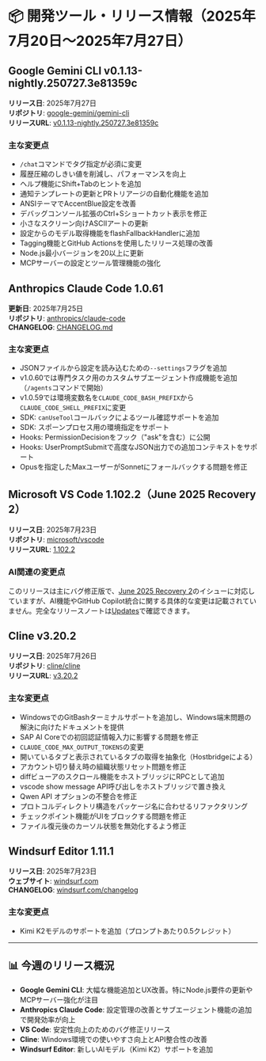 # 📦 開発ツール・リリース情報（2025年7月20日～2025年7月27日）

## Google Gemini CLI v0.1.13-nightly.250727.3e81359c
**リリース日**: 2025年7月27日  
**リポジトリ**: [google-gemini/gemini-cli](https://github.com/google-gemini/gemini-cli)  
**リリースURL**: [v0.1.13-nightly.250727.3e81359c](https://github.com/google-gemini/gemini-cli/releases/tag/v0.1.13-nightly.250727.3e81359c)

### 主な変更点
- `/chat`コマンドでタグ指定が必須に変更
- 履歴圧縮のしきい値を削減し、パフォーマンスを向上
- ヘルプ機能にShift+Tabのヒントを追加
- 通知テンプレートの更新とPRトリアージの自動化機能を追加
- ANSIテーマでAccentBlue設定を改善
- デバッグコンソール拡張のCtrl+Sショートカット表示を修正
- 小さなスクリーン向けASCIIアートの更新
- 設定からのモデル取得機能をflashFallbackHandlerに追加
- Tagging機能とGitHub Actionsを使用したリリース処理の改善
- Node.js最小バージョンを20以上に更新
- MCPサーバーの設定とツール管理機能の強化

## Anthropics Claude Code 1.0.61
**更新日**: 2025年7月25日  
**リポジトリ**: [anthropics/claude-code](https://github.com/anthropics/claude-code)  
**CHANGELOG**: [CHANGELOG.md](https://github.com/anthropics/claude-code/blob/main/CHANGELOG.md)

### 主な変更点
- JSONファイルから設定を読み込むための`--settings`フラグを追加
- v1.0.60では専門タスク用のカスタムサブエージェント作成機能を追加（`/agents`コマンドで開始）
- v1.0.59では環境変数名を`CLAUDE_CODE_BASH_PREFIX`から`CLAUDE_CODE_SHELL_PREFIX`に変更
- SDK: `canUseTool`コールバックによるツール確認サポートを追加
- SDK: スポーンプロセス用の環境指定をサポート
- Hooks: PermissionDecisionをフック（"ask"を含む）に公開
- Hooks: UserPromptSubmitで高度なJSON出力での追加コンテキストをサポート
- Opusを指定したMaxユーザーがSonnetにフォールバックする問題を修正

## Microsoft VS Code 1.102.2（June 2025 Recovery 2）
**リリース日**: 2025年7月23日  
**リポジトリ**: [microsoft/vscode](https://github.com/microsoft/vscode)  
**リリースURL**: [1.102.2](https://github.com/microsoft/vscode/releases/tag/1.102.2)

### AI関連の変更点
このリリースは主にバグ修正版で、[June 2025 Recovery 2](https://github.com/Microsoft/vscode/issues?q=is%3Aissue+milestone%3A%22June+2025+Recovery+2%22+is%3Aclosed+)のイシューに対応していますが、AI機能やGitHub Copilot統合に関する具体的な変更は記載されていません。完全なリリースノートは[Updates](https://code.visualstudio.com/updates/v1_102)で確認できます。

## Cline v3.20.2
**リリース日**: 2025年7月26日  
**リポジトリ**: [cline/cline](https://github.com/cline/cline)  
**リリースURL**: [v3.20.2](https://github.com/cline/cline/releases/tag/v3.20.2)

### 主な変更点
- WindowsでのGitBashターミナルサポートを追加し、Windows端末問題の解決に向けたドキュメントを提供
- SAP AI Coreでの初回認証情報入力に影響する問題を修正
- `CLAUDE_CODE_MAX_OUTPUT_TOKENS`の変更
- 開いているタブと表示されているタブの取得を抽象化（Hostbridgeによる）
- アカウント切り替え時の組織状態リセット問題を修正
- diffビューアのスクロール機能をホストブリッジにRPCとして追加
- vscode show message API呼び出しをホストブリッジで置き換え
- Qwen API オプションの不整合を修正
- プロトコルディレクトリ構造をパッケージ名に合わせるリファクタリング
- チェックポイント機能がUIをブロックする問題を修正
- ファイル復元後のカーソル状態を無効化するよう修正

## Windsurf Editor 1.11.1
**リリース日**: 2025年7月23日  
**ウェブサイト**: [windsurf.com](https://windsurf.com)  
**CHANGELOG**: [windsurf.com/changelog](https://windsurf.com/changelog)

### 主な変更点
- Kimi K2モデルのサポートを追加（プロンプトあたり0.5クレジット）

---

## 📊 今週のリリース概況

- **Google Gemini CLI**: 大幅な機能追加とUX改善。特にNode.js要件の更新やMCPサーバー強化が注目
- **Anthropics Claude Code**: 設定管理の改善とサブエージェント機能の追加で開発効率が向上
- **VS Code**: 安定性向上のためのバグ修正リリース
- **Cline**: Windows環境での使いやすさ向上とAPI整合性の改善
- **Windsurf Editor**: 新しいAIモデル（Kimi K2）サポートを追加